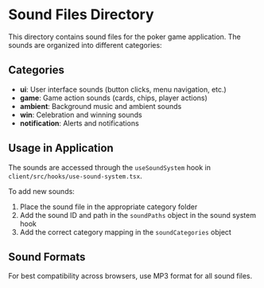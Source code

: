 # Sound Files Directory

This directory contains sound files for the poker game application. The sounds are organized into different categories:

## Categories

- **ui**: User interface sounds (button clicks, menu navigation, etc.)
- **game**: Game action sounds (cards, chips, player actions)
- **ambient**: Background music and ambient sounds
- **win**: Celebration and winning sounds
- **notification**: Alerts and notifications

## Usage in Application

The sounds are accessed through the `useSoundSystem` hook in `client/src/hooks/use-sound-system.tsx`.

To add new sounds:
1. Place the sound file in the appropriate category folder
2. Add the sound ID and path in the `soundPaths` object in the sound system hook
3. Add the correct category mapping in the `soundCategories` object

## Sound Formats

For best compatibility across browsers, use MP3 format for all sound files.
